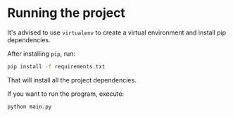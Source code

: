 # Running the project

It's advised to use `virtualenv` to create a virtual environment and install pip dependencies.

After installing `pip`, run:

```bash
pip install -f requirements.txt
```

That will install all the project dependencies.

If you want to run the program, execute:

```bash
python main.py
```
